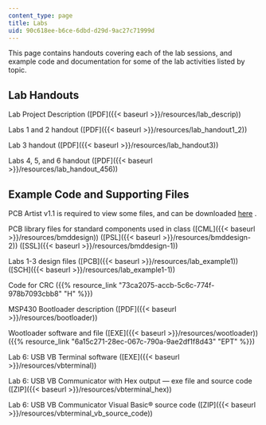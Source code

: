 ```yaml
---
content_type: page
title: Labs
uid: 90c618ee-b6ce-6dbd-d29d-9ac27c71999d
---
```


This page contains handouts covering each of the lab sessions, and example code and documentation for some of the lab activities listed by topic.

Lab Handouts
------------

Lab Project Description ([PDF]({{< baseurl >}}/resources/lab_descrip))

Labs 1 and 2 handout ([PDF]({{< baseurl >}}/resources/lab_handout1_2))

Lab 3 handout ([PDF]({{< baseurl >}}/resources/lab_handout3))

Labs 4, 5, and 6 handout ([PDF]({{< baseurl >}}/resources/lab_handout_456))

Example Code and Supporting Files
---------------------------------

PCB Artist v1.1 is required to view some files, and can be downloaded [here](http://www.download.com/PCB-Artist/3000-6677_4-10712335.html) .

PCB library files for standard components used in class ([CML]({{< baseurl >}}/resources/bmddesign)) ([PSL]({{< baseurl >}}/resources/bmddesign-2)) ([SSL]({{< baseurl >}}/resources/bmddesign-1))

Labs 1-3 design files ([PCB]({{< baseurl >}}/resources/lab_example1)) ([SCH]({{< baseurl >}}/resources/lab_example1-1))

Code for CRC ({{% resource_link "73ca2075-accb-5c6c-774f-978b7093cbb8" "H" %}})

MSP430 Bootloader description ([PDF]({{< baseurl >}}/resources/bootloader))

Wootloader software and file ([EXE]({{< baseurl >}}/resources/wootloader)) ({{% resource_link "6a15c271-28ec-067c-790a-9ae2df1f8d43" "EPT" %}})

Lab 6: USB VB Terminal software ([EXE]({{< baseurl >}}/resources/vbterminal))

Lab 6: USB VB Communicator with Hex output — exe file and source code ([ZIP]({{< baseurl >}}/resources/vbterminal_hex))

Lab 6: USB VB Communicator Visual Basic® source code ([ZIP]({{< baseurl >}}/resources/vbterminal_vb_source_code))